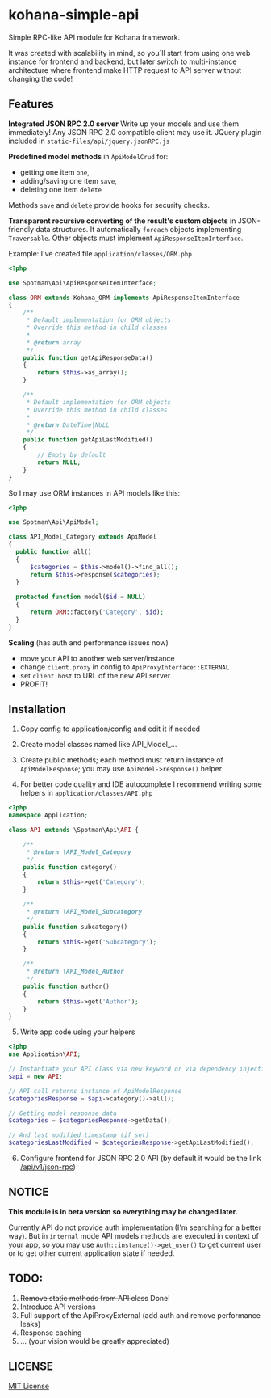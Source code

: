 kohana-simple-api
=================

Simple RPC-like API module for Kohana framework.

It was created with scalability in mind, so you`ll start from using one web instance for frontend and backend,
but later switch to multi-instance architecture where frontend make HTTP request to API server without changing the code!

Features
--------

**Integrated JSON RPC 2.0 server**
Write up your models and use them immediately!
Any JSON RPC 2.0 compatible client may use it.
JQuery plugin included in `static-files/api/jquery.jsonRPC.js`

**Predefined model methods** in `ApiModelCrud` for:
- getting one item `one`,
- adding/saving one item `save`,
- deleting one item `delete`

Methods `save` and `delete` provide hooks for security checks.

**Transparent recursive converting of the result's custom objects** in JSON-friendly data structures.
It automatically `foreach` objects implementing `Traversable`. Other objects must implement `ApiResponseItemInterface`.

Example: I've created file `application/classes/ORM.php`

```php
<?php

use Spotman\Api\ApiResponseItemInterface;

class ORM extends Kohana_ORM implements ApiResponseItemInterface
{
    /**
     * Default implementation for ORM objects
     * Override this method in child classes
     *
     * @return array
     */
    public function getApiResponseData()
    {
        return $this->as_array();
    }

    /**
     * Default implementation for ORM objects
     * Override this method in child classes
     *
     * @return DateTime|NULL
     */
    public function getApiLastModified()
    {
        // Empty by default
        return NULL;
    }
}
```

So I may use ORM instances in API models like this:

```php
<?php

use Spotman\Api\ApiModel;

class API_Model_Category extends ApiModel
{
  public function all()
  {
      $categories = $this->model()->find_all();
      return $this->response($categories);
  }
  
  protected function model($id = NULL)
  {
      return ORM::factory('Category', $id);
  }
}
```

**Scaling** (has auth and performance issues now)
- move your API to another web server/instance
- change `client.proxy` in config to `ApiProxyInterface::EXTERNAL`
- set `client.host` to URL of the new API server
- PROFIT!


Installation
------------

1) Copy config to application/config and edit it if needed

2) Create model classes named like API_Model_...

3) Create public methods; each method must return instance of `ApiModelResponse`; you may use `ApiModel->response()` helper

4) For better code quality and IDE autocomplete I recommend writing some helpers in `application/classes/API.php`

```php
<?php
namespace Application;

class API extends \Spotman\Api\API {

    /**
     * @return \API_Model_Category
     */
    public function category()
    {
        return $this->get('Category');
    }

    /**
     * @return \API_Model_Subcategory
     */
    public function subcategory()
    {
        return $this->get('Subcategory');
    }

    /**
     * @return \API_Model_Author
     */
    public function author()
    {
        return $this->get('Author');
    }
}

```

5) Write app code using your helpers

```php
<?php
use Application\API;

// Instantiate your API class via new keyword or via dependency injection
$api = new API;

// API call returns instance of ApiModelResponse
$categoriesResponse = $api->category()->all();

// Getting model response data
$categories = $categoriesResponse->getData();

// And last modified timestamp (if set)
$categoriesLastModified = $categoriesResponse->getApiLastModified();

```

6) Configure frontend for JSON RPC 2.0 API (by default it would be the link [/api/v1/json-rpc](/api/v1/json-rpc))


NOTICE
------

**This module is in beta version so everything may be changed later.**

Currently API do not provide auth implementation (I'm searching for a better way).
But in `internal` mode API models methods are executed in context of your app, so you may use `Auth::instance()->get_user()` to get current user or to get other current application state if needed.

TODO:
-----

1. ~~Remove static methods from API class~~ Done!
2. Introduce API versions
3. Full support of the ApiProxyExternal (add auth and remove performance leaks)
4. Response caching
5. ... (your vision would be greatly appreciated)

LICENSE
-------

[MIT License](LICENSE)
